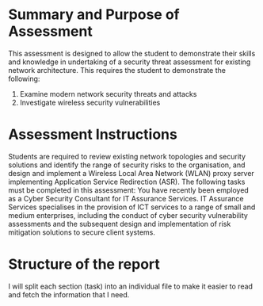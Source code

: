 # Summary and Purpose of Assessment
		
This assessment is designed to allow the student to demonstrate their skills and knowledge in undertaking of a security threat assessment for existing network architecture. This requires the student to demonstrate the following:
1.	Examine modern network security threats and attacks
2.	Investigate wireless security vulnerabilities

# Assessment Instructions
Students are required to review existing network topologies and security solutions and identify the range of security risks to the organisation, and design and implement a Wireless Local Area Network (WLAN) proxy server implementing Application Service Redirection (ASR).
The following tasks must be completed in this assessment:
You have recently been employed as a Cyber Security Consultant for IT Assurance Services. IT Assurance Services specialises in the provision of ICT services to a range of small and medium enterprises, including the conduct of cyber security vulnerability assessments and the subsequent design and implementation of risk mitigation solutions to secure client systems.

# Structure of the report
I will split each section (task) into an individual file to make it easier to read and fetch the information that I need.
